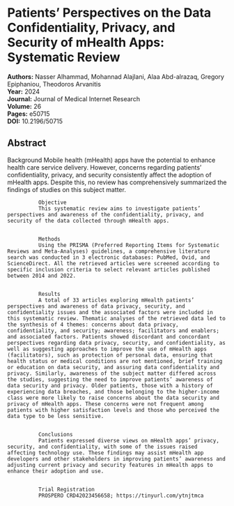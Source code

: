# Patients’ Perspectives on the Data Confidentiality, Privacy, and Security of mHealth Apps: Systematic Review

**Authors:** Nasser Alhammad, Mohannad Alajlani, Alaa Abd-alrazaq, Gregory Epiphaniou, Theodoros Arvanitis  
**Year:** 2024  
**Journal:** Journal of Medical Internet Research  
**Volume:** 26  
**Pages:** e50715  
**DOI:** 10.2196/50715  

## Abstract
Background
              Mobile health (mHealth) apps have the potential to enhance health care service delivery. However, concerns regarding patients’ confidentiality, privacy, and security consistently affect the adoption of mHealth apps. Despite this, no review has comprehensively summarized the findings of studies on this subject matter.
            
            
              Objective
              This systematic review aims to investigate patients’ perspectives and awareness of the confidentiality, privacy, and security of the data collected through mHealth apps.
            
            
              Methods
              Using the PRISMA (Preferred Reporting Items for Systematic Reviews and Meta-Analyses) guidelines, a comprehensive literature search was conducted in 3 electronic databases: PubMed, Ovid, and ScienceDirect. All the retrieved articles were screened according to specific inclusion criteria to select relevant articles published between 2014 and 2022.
            
            
              Results
              A total of 33 articles exploring mHealth patients’ perspectives and awareness of data privacy, security, and confidentiality issues and the associated factors were included in this systematic review. Thematic analyses of the retrieved data led to the synthesis of 4 themes: concerns about data privacy, confidentiality, and security; awareness; facilitators and enablers; and associated factors. Patients showed discordant and concordant perspectives regarding data privacy, security, and confidentiality, as well as suggesting approaches to improve the use of mHealth apps (facilitators), such as protection of personal data, ensuring that health status or medical conditions are not mentioned, brief training or education on data security, and assuring data confidentiality and privacy. Similarly, awareness of the subject matter differed across the studies, suggesting the need to improve patients’ awareness of data security and privacy. Older patients, those with a history of experiencing data breaches, and those belonging to the higher-income class were more likely to raise concerns about the data security and privacy of mHealth apps. These concerns were not frequent among patients with higher satisfaction levels and those who perceived the data type to be less sensitive.
            
            
              Conclusions
              Patients expressed diverse views on mHealth apps’ privacy, security, and confidentiality, with some of the issues raised affecting technology use. These findings may assist mHealth app developers and other stakeholders in improving patients’ awareness and adjusting current privacy and security features in mHealth apps to enhance their adoption and use.
            
            
              Trial Registration
              PROSPERO CRD42023456658; https://tinyurl.com/ytnjtmca

